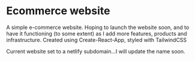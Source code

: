 # Ecommerce website

A simple e-commerce website. Hoping to launch the website soon, and to have it functioning (to some extent) as I add more features, products and infrastructure. Created using Create-React-App, styled with TailwindCSS

Current website set to a netlify subdomain...I will update the name soon.
